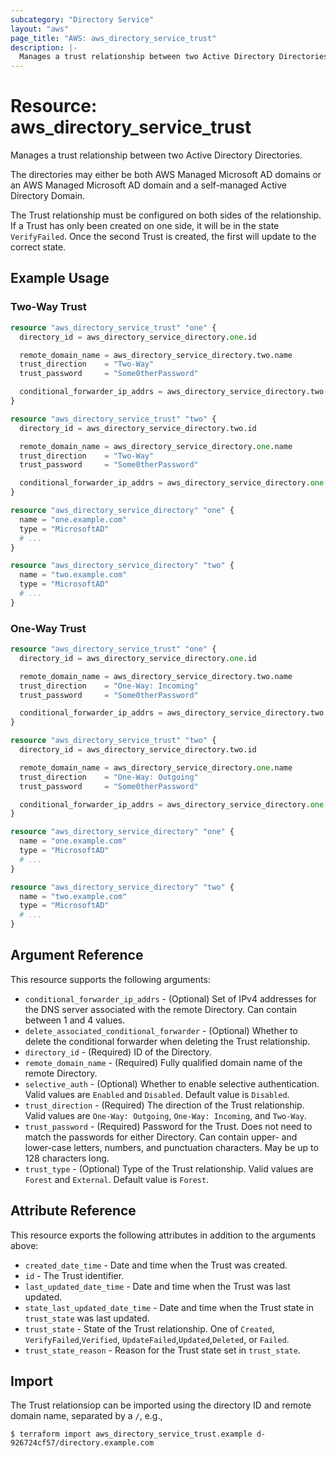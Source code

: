 ```yaml
---
subcategory: "Directory Service"
layout: "aws"
page_title: "AWS: aws_directory_service_trust"
description: |-
  Manages a trust relationship between two Active Directory Directories.
---
```


# Resource: aws_directory_service_trust

Manages a trust relationship between two Active Directory Directories.

The directories may either be both AWS Managed Microsoft AD domains or an AWS Managed Microsoft AD domain and a self-managed Active Directory Domain.

The Trust relationship must be configured on both sides of the relationship.
If a Trust has only been created on one side, it will be in the state `VerifyFailed`.
Once the second Trust is created, the first will update to the correct state.

## Example Usage

### Two-Way Trust

```terraform
resource "aws_directory_service_trust" "one" {
  directory_id = aws_directory_service_directory.one.id

  remote_domain_name = aws_directory_service_directory.two.name
  trust_direction    = "Two-Way"
  trust_password     = "Some0therPassword"

  conditional_forwarder_ip_addrs = aws_directory_service_directory.two.dns_ip_addresses
}

resource "aws_directory_service_trust" "two" {
  directory_id = aws_directory_service_directory.two.id

  remote_domain_name = aws_directory_service_directory.one.name
  trust_direction    = "Two-Way"
  trust_password     = "Some0therPassword"

  conditional_forwarder_ip_addrs = aws_directory_service_directory.one.dns_ip_addresses
}

resource "aws_directory_service_directory" "one" {
  name = "one.example.com"
  type = "MicrosoftAD"
  # ...
}

resource "aws_directory_service_directory" "two" {
  name = "two.example.com"
  type = "MicrosoftAD"
  # ...
}
```

### One-Way Trust

```terraform
resource "aws_directory_service_trust" "one" {
  directory_id = aws_directory_service_directory.one.id

  remote_domain_name = aws_directory_service_directory.two.name
  trust_direction    = "One-Way: Incoming"
  trust_password     = "Some0therPassword"

  conditional_forwarder_ip_addrs = aws_directory_service_directory.two.dns_ip_addresses
}

resource "aws_directory_service_trust" "two" {
  directory_id = aws_directory_service_directory.two.id

  remote_domain_name = aws_directory_service_directory.one.name
  trust_direction    = "One-Way: Outgoing"
  trust_password     = "Some0therPassword"

  conditional_forwarder_ip_addrs = aws_directory_service_directory.one.dns_ip_addresses
}

resource "aws_directory_service_directory" "one" {
  name = "one.example.com"
  type = "MicrosoftAD"
  # ...
}

resource "aws_directory_service_directory" "two" {
  name = "two.example.com"
  type = "MicrosoftAD"
  # ...
}
```

## Argument Reference

This resource supports the following arguments:

* `conditional_forwarder_ip_addrs` - (Optional) Set of IPv4 addresses for the DNS server associated with the remote Directory.
  Can contain between 1 and 4 values.
* `delete_associated_conditional_forwarder` - (Optional) Whether to delete the conditional forwarder when deleting the Trust relationship.
* `directory_id` - (Required) ID of the Directory.
* `remote_domain_name` - (Required) Fully qualified domain name of the remote Directory.
* `selective_auth` - (Optional) Whether to enable selective authentication.
  Valid values are `Enabled` and `Disabled`.
  Default value is `Disabled`.
* `trust_direction` - (Required) The direction of the Trust relationship.
  Valid values are `One-Way: Outgoing`, `One-Way: Incoming`, and `Two-Way`.
* `trust_password` - (Required) Password for the Trust.
  Does not need to match the passwords for either Directory.
  Can contain upper- and lower-case letters, numbers, and punctuation characters.
  May be up to 128 characters long.
* `trust_type` - (Optional) Type of the Trust relationship.
  Valid values are `Forest` and `External`.
  Default value is `Forest`.

## Attribute Reference

This resource exports the following attributes in addition to the arguments above:

* `created_date_time` - Date and time when the Trust was created.
* `id` - The Trust identifier.
* `last_updated_date_time` - Date and time when the Trust was last updated.
* `state_last_updated_date_time` - Date and time when the Trust state in `trust_state` was last updated.
* `trust_state` - State of the Trust relationship.
  One of `Created`, `VerifyFailed`,`Verified`, `UpdateFailed`,`Updated`,`Deleted`, or `Failed`.
* `trust_state_reason` - Reason for the Trust state set in `trust_state`.

## Import

The Trust relationsiop can be imported using the directory ID and remote domain name, separated by a `/`, e.g.,

```
$ terraform import aws_directory_service_trust.example d-926724cf57/directory.example.com
```

